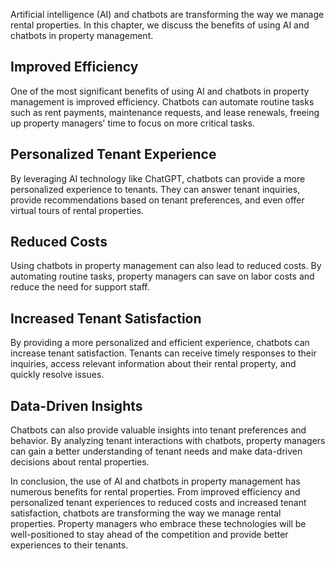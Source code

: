 
Artificial intelligence (AI) and chatbots are transforming the way we manage rental properties. In this chapter, we discuss the benefits of using AI and chatbots in property management.

Improved Efficiency
-------------------

One of the most significant benefits of using AI and chatbots in property management is improved efficiency. Chatbots can automate routine tasks such as rent payments, maintenance requests, and lease renewals, freeing up property managers' time to focus on more critical tasks.

Personalized Tenant Experience
------------------------------

By leveraging AI technology like ChatGPT, chatbots can provide a more personalized experience to tenants. They can answer tenant inquiries, provide recommendations based on tenant preferences, and even offer virtual tours of rental properties.

Reduced Costs
-------------

Using chatbots in property management can also lead to reduced costs. By automating routine tasks, property managers can save on labor costs and reduce the need for support staff.

Increased Tenant Satisfaction
-----------------------------

By providing a more personalized and efficient experience, chatbots can increase tenant satisfaction. Tenants can receive timely responses to their inquiries, access relevant information about their rental property, and quickly resolve issues.

Data-Driven Insights
--------------------

Chatbots can also provide valuable insights into tenant preferences and behavior. By analyzing tenant interactions with chatbots, property managers can gain a better understanding of tenant needs and make data-driven decisions about rental properties.

In conclusion, the use of AI and chatbots in property management has numerous benefits for rental properties. From improved efficiency and personalized tenant experiences to reduced costs and increased tenant satisfaction, chatbots are transforming the way we manage rental properties. Property managers who embrace these technologies will be well-positioned to stay ahead of the competition and provide better experiences to their tenants.
